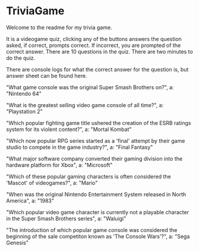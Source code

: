 # TriviaGame

Welcome to the readme for my trivia game.

It is a videogame quiz, clicking any of the buttons answers the question asked, if correct, prompts correct.
If incorrect, you are prompted of the correct answer.  There are 10 questions in the quiz.
There are two minutes to do the quiz.

There are console logs for what the correct answer for the question is, but answer sheet can be found here.

"What game console was the original Super Smash Brothers on?", a: "Nintendo 64"

"What is the greatest selling video game console of all time?", a: "Playstation 2"

"Which popular fighting game title ushered the creation of the ESRB ratings system for its violent content?", a: "Mortal Kombat"

"Which now popular RPG series started as a 'final' attempt by their game studio to compete in the game industry?", a: "Final Fantasy"

"What major software company converted their gaming division into the hardware platform for Xbox", a: "Microsoft"

"Which of these popular gaming characters is often considered the 'Mascot' of videogames?", a: "Mario"

"When was the original Nintendo Entertainment System released in North America", a: "1983"

"Which popular video game character is currently not a playable character in the Super Smash Brothers series", a: "Waluigi"

"The introduction of which popular game console was considered the beginning of the sale competiton known as 'The Console Wars'?", a: "Sega Genesis"
